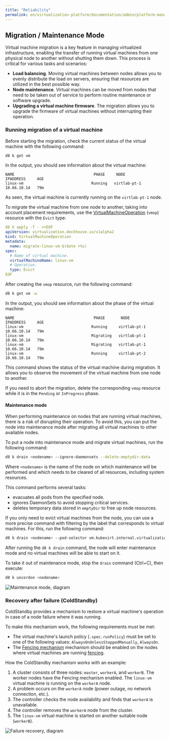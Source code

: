 ```yaml
---
title: "Reliability"
permalink: en/virtualization-platform/documentation/admin/platform-management/virtualization/reliability.html
---
```


## Migration / Maintenance Mode

Virtual machine migration is a key feature in managing virtualized infrastructure, enabling the transfer of running virtual machines from one physical node to another without shutting them down. This process is critical for various tasks and scenarios:

- **Load balancing**. Moving virtual machines between nodes allows you to evenly distribute the load on servers, ensuring that resources are utilized in the best possible way.
- **Node maintenance**. Virtual machines can be moved from nodes that need to be taken out of service to perform routine maintenance or software upgrade.
- **Upgrading a virtual machine firmware**. The migration allows you to upgrade the firmware of virtual machines without interrupting their operation.

### Running migration of a virtual machine

Before starting the migration, check the current status of the virtual machine with the following command:

```bash
d8 k get vm
```

In the output, you should see information about the virtual machine:

```console
NAME                                   PHASE     NODE           IPADDRESS     AGE
linux-vm                              Running   virtlab-pt-1   10.66.10.14   79m
```

As seen, the virtual machine is currently running on the `virtlab-pt-1` node.

To migrate the virtual machine from one node to another, taking into account placement requirements, use the [VirtualMachineOperation](../../../../reference/cr/virtualmachineoperation.html) (`vmop`) resource with the `Evict` type:

```yaml
d8 k apply -f - <<EOF
apiVersion: virtualization.deckhouse.io/v1alpha2
kind: VirtualMachineOperation
metadata:
  name: migrate-linux-vm-$(date +%s)
spec:
  # Name of virtual machine.
  virtualMachineName: linux-vm
  # Operation.
  type: Evict
EOF
```

After creating the `vmop` resource, run the following command:

```bash
d8 k get vm -w
```

In the output, you should see information about the phase of the virtual machine:

```console
NAME                                   PHASE       NODE           IPADDRESS     AGE
linux-vm                              Running     virtlab-pt-1   10.66.10.14   79m
linux-vm                              Migrating   virtlab-pt-1   10.66.10.14   79m
linux-vm                              Migrating   virtlab-pt-1   10.66.10.14   79m
linux-vm                              Running     virtlab-pt-2   10.66.10.14   79m
```

This command shows the status of the virtual machine during migration. It allows you to observe the movement of the virtual machine from one node to another.

If you need to abort the migration, delete the corresponding `vmop` resource while it is in the `Pending` or `InProgress` phase.

#### Maintenance mode

When performing maintenance on nodes that are running virtual machines, there is a risk of disrupting their operation. To avoid this, you can put the node into maintenance mode after migrating all virtual machines to other available nodes.

To put a node into maintenance mode and migrate virtual machines, run the following command:

```bash
d8 k drain <nodename> --ignore-daemonsets --delete-emptydir-data
```

Where `<nodename>` is the name of the node on which maintenance will be performed and which needs to be cleared of all resources, including system resources.

This command performs several tasks:

- evacuates all pods from the specified node.
- ignores DaemonSets to avoid stopping critical services.
- deletes temporary data stored in `emptyDir` to free up node resources.

If you only need to evict virtual machines from the node, you can use a more precise command with filtering by the label that corresponds to virtual machines. For this, run the following command:

```bash
d8 k drain <nodename> --pod-selector vm.kubevirt.internal.virtualization.deckhouse.io/name --delete-emptydir-data
```

After running the `d8 k drain` command, the node will enter maintenance mode and no virtual machines will be able to start on it.

To take it out of maintenance mode, stop the `drain` command (Ctrl+C), then execute:

```bash
d8 k uncordon <nodename>
```

![Maintenance mode, diagram](/../../../../../images/virtualization-platform/drain.png)

### Recovery after failure (ColdStandby)

ColdStandby provides a mechanism to restore a virtual machine's operation in case of a node failure where it was running.

To make this mechanism work, the following requirements must be met:

- The virtual machine's launch policy (`.spec.runPolicy`) must be set to one of the following values: `AlwaysOnUnlessStoppedManually`, `AlwaysOn`.
- The [Fencing mechanism](../../../../reference/cr/nodegroup.html#nodegroup-v1-spec-fencing-mode) mechanism should be enabled on the nodes where virtual machines are running [fencing](../../../../reference/cr/nodegroup.html#nodegroup-v1-spec-fencing-mode).

How the ColdStandby mechanism works with an example:

1. A cluster consists of three nodes: `master`, `workerA`, and `workerB`. The worker nodes have the Fencing mechanism enabled. The `linux-vm` virtual machine is running on the `workerA` node.
1. A problem occurs on the `workerA` node (power outage, no network connection, etc.).
1. The controller checks the node availability and finds that `workerA` is unavailable.
1. The controller removes the `workerA` node from the cluster.
1. The `linux-vm` virtual machine is started on another suitable node (`workerB`).

![Failure recovery, diagram](/../../../../../images/virtualization-platform/coldstandby.png)

